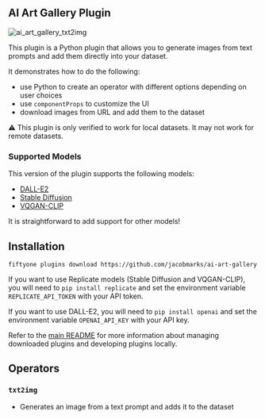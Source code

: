 ## AI Art Gallery Plugin

![ai_art_gallery_txt2img](https://github.com/jacobmarks/ai-art-gallery/assets/12500356/23872da5-b722-4c34-b49f-b72fcfc7cdb7)


This plugin is a Python plugin that allows you to generate images from text
prompts and add them directly into your dataset.

It demonstrates how to do the following:

-   use Python to create an operator with different options depending on user
    choices
-   use `componentProps` to customize the UI
-   download images from URL and add them to the dataset

:warning: This plugin is only verified to work for local datasets. It may not
work for remote datasets.

### Supported Models

This version of the plugin supports the following models:

-   [DALL-E2](https://openai.com/dall-e-2)
-   [Stable Diffusion](https://replicate.com/stability-ai/stable-diffusion)
-   [VQGAN-CLIP](https://replicate.com/mehdidc/feed_forward_vqgan_clip)

It is straightforward to add support for other models!

## Installation

```shell
fiftyone plugins download https://github.com/jacobmarks/ai-art-gallery
```

If you want to use Replicate models (Stable Diffusion and VQGAN-CLIP), you will
need to `pip install replicate` and set the environment variable
`REPLICATE_API_TOKEN` with your API token.

If you want to use DALL-E2, you will need to `pip install openai` and set the
environment variable `OPENAI_API_KEY` with your API key.

Refer to the [main README](https://github.com/voxel51/fiftyone-plugins) for
more information about managing downloaded plugins and developing plugins
locally.

## Operators

### `txt2img`

-   Generates an image from a text prompt and adds it to the dataset
